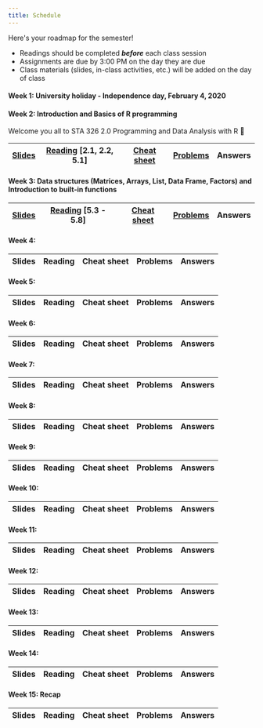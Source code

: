 ```yaml
---
title: Schedule
---
```


Here's your roadmap for the semester!

- <i class="fas fa-book-reader"></i> Readings should be completed ***before*** each class session
- <i class="fas fa-laptop-code"></i> Assignments are due by 3:00 PM on the day they are due
- <i class="fas fa-university"></i></a> Class materials (slides, in-class activities, etc.) will be added on the day of class

#### Week 1: University holiday - Independence day, February 4, 2020

#### Week 2: Introduction and Basics of R programming

Welcome you all to STA 326 2.0 Programming and Data Analysis with R :clap:

|[Slides](/slides/l1.html)    	|  [Reading](https://rstudio-education.github.io/hopr/basics.html) [2.1, 2.2, 5.1]  	|  [Cheat sheet](/cheatsheets/baser.pdf) 	|  [Problems](https://hellor.netlify.com/slides/l1.html#53) 	| Answers |
|:-:	|:-:	|:-:	|:-:	|:-:	|


#### Week 3: Data structures (Matrices, Arrays, List, Data Frame, Factors) and Introduction to built-in functions 

|[Slides](/slides/l2.html) 	|  [Reading](https://rstudio-education.github.io/hopr/r-objects.html#matrices) [5.3 - 5.8]  	|  [Cheat sheet](/cheatsheets/baser.pdf) 	|  [Problems](/problems/problems2.pdf) 	| Answers |
|:-:	|:-:	|:-:	|:-:	|:-:	|

#### Week 4: 

|Slides    	|  Reading  	|  Cheat sheet 	|  Problems 	| Answers |
|:-:	|:-:	|:-:	|:-:	|:-:	|

#### Week 5: 

|Slides    	|  Reading  	|  Cheat sheet 	|  Problems 	| Answers |
|:-:	|:-:	|:-:	|:-:	|:-:	|

#### Week 6: 

|Slides    	|  Reading  	|  Cheat sheet 	|  Problems 	| Answers |
|:-:	|:-:	|:-:	|:-:	|:-:	|

#### Week 7: 

|Slides    	|  Reading  	|  Cheat sheet 	|  Problems 	| Answers |
|:-:	|:-:	|:-:	|:-:	|:-:	|

#### Week 8: 

|Slides    	|  Reading  	|  Cheat sheet 	|  Problems 	| Answers |
|:-:	|:-:	|:-:	|:-:	|:-:	|

#### Week 9:

|Slides    	|  Reading  	|  Cheat sheet 	|  Problems 	| Answers |
|:-:	|:-:	|:-:	|:-:	|:-:	|

#### Week 10: 

|Slides    	|  Reading  	|  Cheat sheet 	|  Problems 	| Answers |
|:-:	|:-:	|:-:	|:-:	|:-:	|

#### Week 11: 

|Slides    	|  Reading  	|  Cheat sheet 	|  Problems 	| Answers |
|:-:	|:-:	|:-:	|:-:	|:-:	|

#### Week 12: 

|Slides    	|  Reading  	|  Cheat sheet 	|  Problems 	| Answers |
|:-:	|:-:	|:-:	|:-:	|:-:	|

#### Week 13: 

|Slides    	|  Reading  	|  Cheat sheet 	|  Problems 	| Answers |
|:-:	|:-:	|:-:	|:-:	|:-:	|


#### Week 14: 

|Slides    	|  Reading  	|  Cheat sheet 	|  Problems 	| Answers |
|:-:	|:-:	|:-:	|:-:	|:-:	|

#### Week 15: Recap

|Slides    	|  Reading  	|  Cheat sheet 	|  Problems 	| Answers |
|:-:	|:-:	|:-:	|:-:	|:-:	|


